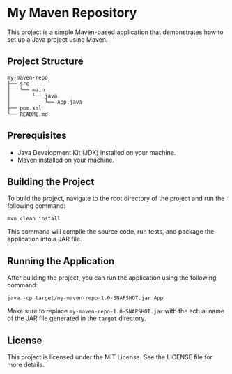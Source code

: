 # My Maven Repository

This project is a simple Maven-based application that demonstrates how to set up a Java project using Maven.

## Project Structure

```
my-maven-repo
├── src
│   └── main
│       └── java
│           └── App.java
├── pom.xml
└── README.md
```

## Prerequisites

- Java Development Kit (JDK) installed on your machine.
- Maven installed on your machine.

## Building the Project

To build the project, navigate to the root directory of the project and run the following command:

```
mvn clean install
```

This command will compile the source code, run tests, and package the application into a JAR file.

## Running the Application

After building the project, you can run the application using the following command:

```
java -cp target/my-maven-repo-1.0-SNAPSHOT.jar App
```

Make sure to replace `my-maven-repo-1.0-SNAPSHOT.jar` with the actual name of the JAR file generated in the `target` directory.

## License

This project is licensed under the MIT License. See the LICENSE file for more details.